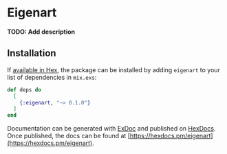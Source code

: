 # Eigenart

**TODO: Add description**

## Installation

If [available in Hex](https://hex.pm/docs/publish), the package can be installed
by adding `eigenart` to your list of dependencies in `mix.exs`:

```elixir
def deps do
  [
    {:eigenart, "~> 0.1.0"}
  ]
end
```

Documentation can be generated with [ExDoc](https://github.com/elixir-lang/ex_doc)
and published on [HexDocs](https://hexdocs.pm). Once published, the docs can
be found at [https://hexdocs.pm/eigenart](https://hexdocs.pm/eigenart).

